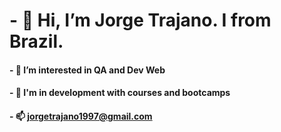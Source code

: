 # - 👋 Hi, I’m Jorge Trajano. I from Brazil.
#### - 👀 I’m interested in QA and Dev Web
#### - 🌱 I'm in development with courses and bootcamps
#### - 📫 jorgetrajano1997@gmail.com

